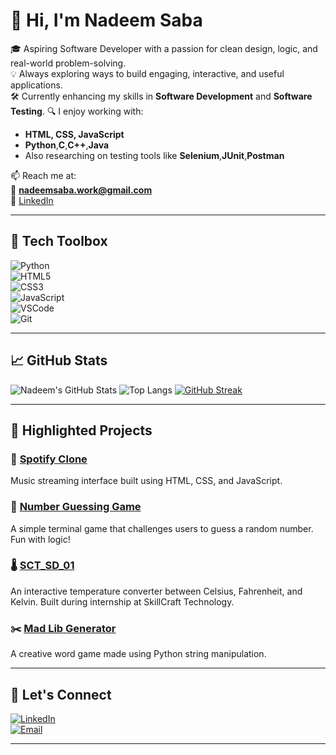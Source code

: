 # 👋 Hi, I'm Nadeem Saba

🎓 Aspiring Software Developer with a passion for clean design, logic, and real-world problem-solving.  
💡 Always exploring ways to build engaging, interactive, and useful applications.  
🛠️ Currently enhancing my skills in **Software Development** and **Software Testing**.
🔍 I enjoy working with:
- **HTML, CSS, JavaScript**
- **Python**,**C**,**C++**,**Java**
- Also researching on testing tools like **Selenium**,**JUnit**,**Postman**

📫 Reach me at:  
📧 **nadeemsaba.work@gmail.com**  
🔗 [LinkedIn](https://www.linkedin.com/in/nadeemsaba/)

---

## 🧰 Tech Toolbox

![Python](https://img.shields.io/badge/-Python-black?style=flat-square&logo=python)  
![HTML5](https://img.shields.io/badge/-HTML5-E34F26?style=flat-square&logo=html5&logoColor=white)  
![CSS3](https://img.shields.io/badge/-CSS3-1572B6?style=flat-square&logo=css3)  
![JavaScript](https://img.shields.io/badge/-JavaScript-black?style=flat-square&logo=javascript)  
![VSCode](https://img.shields.io/badge/-VSCode-007ACC?style=flat-square&logo=visual-studio-code)  
![Git](https://img.shields.io/badge/-Git-F05032?style=flat-square&logo=git&logoColor=white)

---

## 📈 GitHub Stats

![Nadeem's GitHub Stats](https://github-readme-stats.vercel.app/api?username=Nadeemsaba&show_icons=true&theme=radical)
![Top Langs](https://github-readme-stats.vercel.app/api/top-langs/?username=Nadeemsaba&layout=compact&theme=radical)
[![GitHub Streak](https://github-readme-streak-stats.herokuapp.com/?user=Nadeemsaba&bg_color=000000)](https://git.io/streak-stats)

---

## 📌 Highlighted Projects

### 🎵 [Spotify Clone](https://github.com/Nadeemsaba/Spotify-clone)
Music streaming interface built using HTML, CSS, and JavaScript.

### 🔢 [Number Guessing Game](https://github.com/Nadeemsaba/Number-Guessing)
A simple terminal game that challenges users to guess a random number. Fun with logic!

### 🌡️ [SCT_SD_01](https://github.com/Nadeemsaba/SCT_SD_01)
An interactive temperature converter between Celsius, Fahrenheit, and Kelvin. Built during internship at SkillCraft Technology.

### ✂️ [Mad Lib Generator](https://github.com/Nadeemsaba/Mad-Lib-Generator)
A creative word game made using Python string manipulation.

---

## 🤝 Let's Connect

[![LinkedIn](https://img.shields.io/badge/-LinkedIn-blue?style=flat-square&logo=linkedin)](https://www.linkedin.com/in/nadeemsaba/)  
[![Email](https://img.shields.io/badge/-Email-D14836?style=flat-square&logo=gmail&logoColor=white)](mailto:nadeemsaba.work@gmail.com)

---
